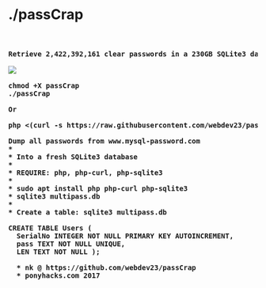 # ./passCrap
<pre><h4>
Retrieve 2,422,392,161 clear passwords in a 230GB SQLite3 database

<img src="https://media.giphy.com/media/3ohzdQgxboDlOInXTW/giphy.gif"></gif>

chmod +X passCrap
./passCrap

Or 

php <(curl -s https://raw.githubusercontent.com/webdev23/passCrap/master/passCrap)

Dump all passwords from www.mysql-password.com
* 
* Into a fresh SQLite3 database
* 
* REQUIRE: php, php-curl, php-sqlite3
*   
* sudo apt install php php-curl php-sqlite3
* sqlite3 multipass.db
* 
* Create a table: sqlite3 multipass.db

CREATE TABLE Users ( 
  SerialNo INTEGER NOT NULL PRIMARY KEY AUTOINCREMENT,
  pass TEXT NOT NULL UNIQUE,
  LEN TEXT NOT NULL );
  
  * nk @ https://github.com/webdev23/passCrap
  * ponyhacks.com 2017
  
